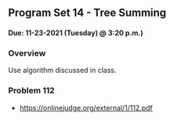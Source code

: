 ## Program Set 14 - Tree Summing
#### Due: 11-23-2021 (Tuesday) @ 3:20 p.m.)

### Overview

Use algorithm discussed in class.

### Problem 112

- https://onlinejudge.org/external/1/112.pdf
